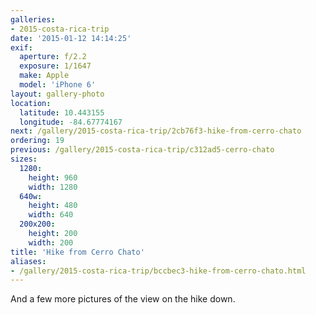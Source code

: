 ```yaml
---
galleries:
- 2015-costa-rica-trip
date: '2015-01-12 14:14:25'
exif:
  aperture: f/2.2
  exposure: 1/1647
  make: Apple
  model: 'iPhone 6'
layout: gallery-photo
location:
  latitude: 10.443155
  longitude: -84.67774167
next: /gallery/2015-costa-rica-trip/2cb76f3-hike-from-cerro-chato
ordering: 19
previous: /gallery/2015-costa-rica-trip/c312ad5-cerro-chato
sizes:
  1280:
    height: 960
    width: 1280
  640w:
    height: 480
    width: 640
  200x200:
    height: 200
    width: 200
title: 'Hike from Cerro Chato'
aliases:
- /gallery/2015-costa-rica-trip/bccbec3-hike-from-cerro-chato.html
---
```


And a few more pictures of the view on the hike down.

